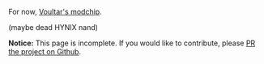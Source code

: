 For now, [Voultar's modchip](https://twitter.com/Voultar/status/1646245011564945411).

(maybe dead HYNIX nand)

**Notice:** This page is incomplete. If you would like to contribute, please [PR the project on Github](https://github.com/fortheusers/wiifixu.com).
